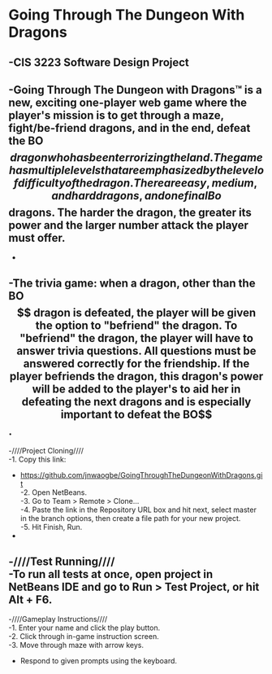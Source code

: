 
# Going Through The Dungeon With Dragons		
 -CIS 3223 Software Design Project		
 -		
 -Going Through The Dungeon with Dragons™ is a new, exciting one-player web game where the player's mission is to get through a maze, fight/be-friend dragons, and in the end, defeat the BO$$ dragon who has been terrorizing the land. The game has multiple levels that are emphasized by the level of difficulty of the dragon. There are easy, medium, and hard dragons, and one final Bo$$ dragons. The harder the dragon, the greater its power and the larger number attack the player must offer. 		
 -		
 -		
 -The trivia game: when a dragon, other than the BO$$ dragon is defeated, the player will be given the option to "befriend" the dragon. To "befriend" the dragon, the player will have to answer trivia questions. All questions must be answered correctly for the friendship. If the player befriends the dragon, this dragon's power will be added to the player's to aid her in defeating the next dragons and is especially important to defeat the BO$$.		
 -		
 -////Project Cloning////		
 -1. Copy this link:		
 -  https://github.com/jnwaogbe/GoingThroughTheDungeonWithDragons.git		
 -2. Open NetBeans.		
 -3. Go to Team > Remote > Clone...		
 -4. Paste the link in the Repository URL box and hit next, select master in the branch options, then create a file path for your new project.		
 -5. Hit Finish, Run.		
 -		
 -////Test Running////		
 -To run all tests at once, open project in NetBeans IDE and go to Run > Test Project, or hit Alt + F6.		
 -		
 -////Gameplay Instructions////		
 -1. Enter your name and click the play button.		
 -2. Click through in-game instruction screen.		
 -3. Move through maze with arrow keys.		
 -   Respond to given prompts using the keyboard.
